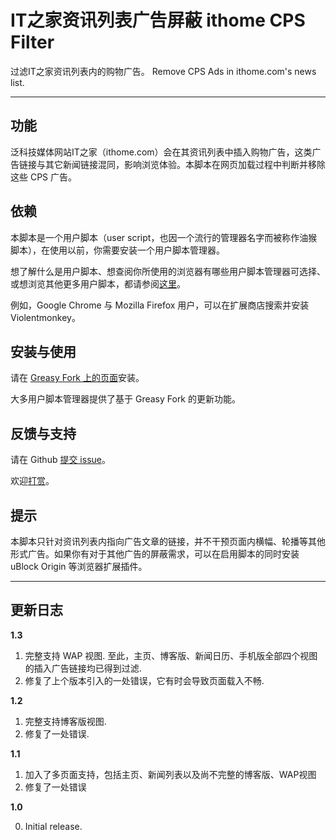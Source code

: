 # IT之家资讯列表广告屏蔽 ithome CPS Filter

过滤IT之家资讯列表内的购物广告。 Remove CPS Ads in ithome.com's news list.

---

## 功能

泛科技媒体网站IT之家（ithome.com）会在其资讯列表中插入购物广告，这类广告链接与其它新闻链接混同，影响浏览体验。本脚本在网页加载过程中判断并移除这些 CPS 广告。

## 依赖

本脚本是一个用户脚本（user script，也因一个流行的管理器名字而被称作油猴脚本），在使用以前，你需要安装一个用户脚本管理器。

想了解什么是用户脚本、想查阅你所使用的浏览器有哪些用户脚本管理器可选择、或想浏览其他更多用户脚本，都请参阅[这里](https://greasyfork.org)。

例如，Google Chrome 与 Mozilla Firefox 用户，可以在扩展商店搜索并安装 Violentmonkey。

## 安装与使用

请在 [Greasy Fork 上的页面](https://greasyfork.org/zh-CN/scripts/39999-it%E4%B9%8B%E5%AE%B6%E8%B5%84%E8%AE%AF%E5%88%97%E8%A1%A8%E5%B9%BF%E5%91%8A%E5%B1%8F%E8%94%BD-ithome-cps-filter)安装。

大多用户脚本管理器提供了基于 Greasy Fork 的更新功能。

## 反馈与支持

请在 Github [提交 issue](https://github.com/Yves-X/ithome-CPS-Filter/issues)。

欢迎[打赏](https://www.yvesx.com/go/donate/)。

## 提示

本脚本只针对资讯列表内指向广告文章的链接，并不干预页面内横幅、轮播等其他形式广告。如果你有对于其他广告的屏蔽需求，可以在启用脚本的同时安装 uBlock Origin 等浏览器扩展插件。

---

## 更新日志

**1.3**

1. 完整支持 WAP 视图. 至此，主页、博客版、新闻日历、手机版全部四个视图的插入广告链接均已得到过滤.
2. 修复了上个版本引入的一处错误，它有时会导致页面载入不畅.

**1.2**

1. 完整支持博客版视图.
2. 修复了一处错误.

**1.1**

1. 加入了多页面支持，包括主页、新闻列表以及尚不完整的博客版、WAP视图
2. 修复了一处错误

**1.0**

0. Initial release.